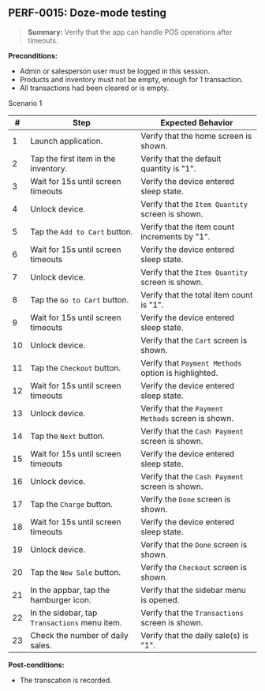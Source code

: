 ## **PERF-0015:** Doze-mode testing  

> **Summary:** Verify that the app can handle POS operations after timeouts.  <br>

**Preconditions:** 
 - Admin or salesperson user must be logged in this session. 
 - Products and inventory must not be empty, enough for 1 transaction.  
 - All transactions had been cleared or is empty.

Scenario 1 

 | \# | Step | Expected Behavior | 
 |----|------|-------------------| 
 |  1 | Launch application.                    | Verify that the home screen is shown. | 
 |  2 | Tap the first item in the inventory.   | Verify that the default quantity is "1". | 
 |  3 | Wait for 15s until screen timeouts     | Verify the device entered sleep state. | 
 |  4 | Unlock device.                         | Verify that the `Item Quantity` screen is shown. | 
 |  5 | Tap the `Add to Cart` button.          | Verify that the item count increments by "1". | 
 |  6 | Wait for 15s until screen timeouts     | Verify the device entered sleep state. | 
 |  7 | Unlock device.                         | Verify that the `Item Quantity` screen is shown. | 
 |  8 | Tap the `Go to Cart` button.           | Verify that the total item count is "1". | 
 |  9 | Wait for 15s until screen timeouts     | Verify the device entered sleep state. | 
 | 10 | Unlock device.                         | Verify that the `Cart` screen is shown. | 
 | 11 | Tap the `Checkout` button.             | Verify that `Payment Methods` option is highlighted.  | 
 | 12 | Wait for 15s until screen timeouts     | Verify the device entered sleep state. | 
 | 13 | Unlock device.                         | Verify that the `Payment Methods` screen is shown. | 
 | 14 | Tap the `Next` button.                 | Verify that the `Cash Payment` screen is shown. | 
 | 15 | Wait for 15s until screen timeouts     | Verify the device entered sleep state. | 
 | 16 | Unlock device.                         | Verify that the `Cash Payment` screen is shown. | 
 | 17 | Tap the `Charge` button.               | Verify the `Done` screen is shown. | 
 | 18 | Wait for 15s until screen timeouts     | Verify the device entered sleep state. | 
 | 19 | Unlock device.                         | Verify that the `Done` screen is shown. | 
 | 20 | Tap the `New Sale` button.             | Verify the `Checkout` screen  is shown. |  
 | 21 | In the appbar, tap the hamburger icon. | Verify that the sidebar menu is opened. |   
 | 22 | In the sidebar, tap `Transactions` menu item. | Verify that the `Transactions` screen is shown. |   
 | 23 | Check the number of daily sales. | Verify that the daily sale(s) is "1". |   

**Post-conditions:**  

 - The transcation is recorded.
